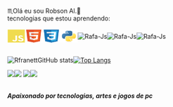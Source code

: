 ♏Olá eu sou Robson Al.🏁<br>
tecnologias que estou aprendendo:<br><br>
<img align="center" alt="Rafa-Js" height="30" width="40" src="https://raw.githubusercontent.com/devicons/devicon/master/icons/javascript/javascript-plain.svg"><img align="center" alt="Rafa-HTML" height="30" width="40" src="https://raw.githubusercontent.com/devicons/devicon/master/icons/html5/html5-original.svg"><img align="center" alt="Rafa-CSS" height="30" width="40" src="https://raw.githubusercontent.com/devicons/devicon/master/icons/css3/css3-original.svg"><img align="center" alt="Rafa-Python" height="30" width="40" src="https://raw.githubusercontent.com/devicons/devicon/master/icons/python/python-original.svg"><img align="center" alt="Rafa-Js" height="30" width="40" src="https://hermes.digitalinnovation.one/courses/badge/c1f33b18-497b-408b-885f-ee8db71d872b.png"><img align="center" alt="Rafa-Js" height="30" width="40" src="https://hermes.digitalinnovation.one/courses/badge/88cb0f8d-dcdb-4c7d-a9c5-c56d021a23b1.png"><img align="center" alt="Rafa-Js" height="30" width="40" src="https://hermes.digitalinnovation.one/courses/badge/d5004e9c-3500-4cf4-a1ae-e1e6730f71e0.png">
<br><br>



![RfranettGitHub stats](https://github-readme-stats.vercel.app/api?username=Rfranett&show_icons=true&theme=dracula)[![Top Langs](https://github-readme-stats.vercel.app/api/top-langs/?username=rfranett&layout=compact)](https://github.com/rfranett/github-readme-stats)

<a href="https://www.linkedin.com/in/robson-franett-054a8a19b/" target="_blank"><img src="https://img.shields.io/badge/-LinkedIn-%230077B5?style=for-the-badge&logo=linkedin&logoColor=white" target="_blank"></a><a href = "mailto:robsomfranett@gmail.com"><img src="https://img.shields.io/badge/-Gmail-%23333?style=for-the-badge&logo=gmail&logoColor=white" target="_blank"></a>	<a href="https://www.twitch.tv/robsonfranett" target="_blank"><img src="https://img.shields.io/badge/Twitch-9146FF?style=for-the-badge&logo=twitch&logoColor=white" target="_blank"></a><a href="https://www.instagram.com/robsonfranett/" target="_blank"><img src="https://img.shields.io/badge/-Instagram-%23E4405F?style=for-the-badge&logo=instagram&logoColor=white" target="_blank"></a><br><br>

***Apaixonado por tecnologias, artes e jogos de pc***

